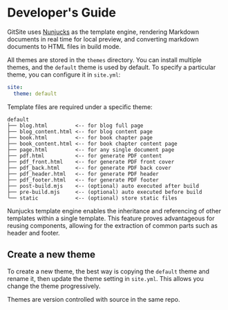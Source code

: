 # Developer's Guide

GitSite uses [Nunjucks](https://mozilla.github.io/nunjucks/) as the template engine, rendering Markdown documents in real time for local preview, and converting markdown documents to HTML files in build mode.

All themes are stored in the `themes` directory. You can install multiple themes, and the `default` theme is used by default. To specify a particular theme, you can configure it in `site.yml`:

```yaml
site:
  theme: default
```

Template files are required under a specific theme:

```ascii
default
├── blog.html         <-- for blog full page
├── blog_content.html <-- for blog content page
├── book.html         <-- for book chapter page
├── book_content.html <-- for book chapter content page
├── page.html         <-- for any single document page
├── pdf.html          <-- for generate PDF content
├── pdf_front.html    <-- for generate PDF front cover
├── pdf_back.html     <-- for generate PDF back cover
├── pdf_header.html   <-- for generate PDF header
├── pdf_footer.html   <-- for generate PDF footer
├── post-build.mjs    <-- (optional) auto executed after build
├── pre-build.mjs     <-- (optional) auto executed before build
└── static            <-- (optional) store static files
```

Nunjucks template engine enables the inheritance and referencing of other templates within a single template. This feature proves advantageous for reusing components, allowing for the extraction of common parts such as header and footer.

## Create a new theme

To create a new theme, the best way is copying the `default` theme and rename it, then update the theme setting in `site.yml`. This allows you change the theme progressively.

Themes are version controlled with source in the same repo.
